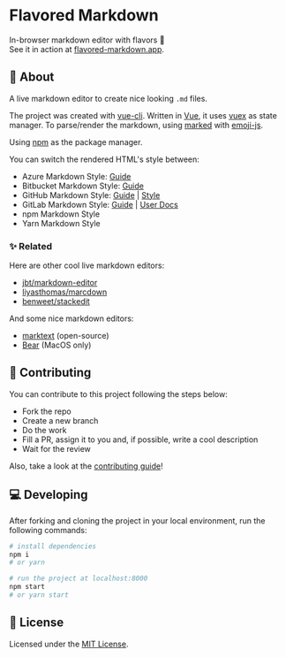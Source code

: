 # Flavored Markdown

In-browser markdown editor with flavors :icecream:  
See it in action at [flavored-markdown.app](https://flavored-markdown.app).


## :scroll: About
A live markdown editor to create nice looking `.md` files.

The project was created with [vue-cli](https://cli.vuejs.org/). Written in [Vue](https://vuejs.org/), it uses [vuex](https://vuex.vuejs.org/) as state manager. To parse/render the markdown, using [marked](https://github.com/markedjs/marked) with [emoji-js](https://github.com/iamcal/js-emoji).

Using [npm](https://npmjs.com) as the package manager.

You can switch the rendered HTML's style between:
- Azure Markdown Style: [Guide](https://docs.microsoft.com/en-us/azure/devops/project/wiki/markdown-guidance)
- Bitbucket Markdown Style: [Guide](https://confluence.atlassian.com/bitbucketserver/markdown-syntax-guide-776639995.html)
- GitHub Markdown Style: [Guide](https://help.github.com/en/github/writing-on-github/basic-writing-and-formatting-syntax) | [Style](https://primer.style/css/components/markdown)
- GitLab Markdown Style: [Guide](https://about.gitlab.com/handbook/product/technical-writing/markdown-guide/) | [User Docs](https://docs.gitlab.com/ee/user/markdown.html)
- npm Markdown Style
- Yarn Markdown Style


### :sparkles: Related
Here are other cool live markdown editors:

- [jbt/markdown-editor](https://github.com/jbt/markdown-editor)
- [liyasthomas/marcdown](https://github.com/liyasthomas/marcdown)
- [benweet/stackedit](https://github.com/benweet/stackedit)

And some nice markdown editors:

- [marktext](https://github.com/marktext/marktext) (open-source)
- [Bear](https://bear.app/) (MacOS only)


## :pencil: Contributing
You can contribute to this project following the steps below:

- Fork the repo
- Create a new branch
- Do the work
- Fill a PR, assign it to you and, if possible, write a cool description
- Wait for the review

Also, take a look at the [contributing guide](https://github.com/jlozovei/flavored-markdown/blob/master/.github/CONTRIBUTING.md)!


## :computer: Developing
After forking and cloning the project in your local environment, run the following commands:

```bash
# install dependencies
npm i
# or yarn

# run the project at localhost:8000
npm start
# or yarn start
```


## :closed_lock_with_key: License
Licensed under the [MIT License](https://github.com/jlozovei/flavored-markdown/blob/master/LICENSE).
